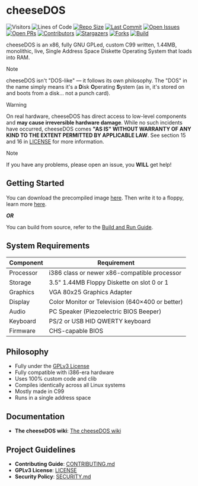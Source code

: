 # cheeseDOS

![Visitors](https://api.visitorbadge.io/api/visitors?path=https%3A%2F%2Fgithub.com%2FThe-cheeseDOS-Project%2FcheeseDOS&countColor=%23263759&style=flat)
![Lines of Code](https://tokei.rs/b1/github/The-cheeseDOS-Project/cheeseDOS?style=for-the-badge)
[![Repo Size](https://img.shields.io/github/repo-size/The-cheeseDOS-Project/cheeseDOS?style=for-the-badge)](https://github.com/The-cheeseDOS-Project/cheeseDOS)
[![Last Commit](https://img.shields.io/github/last-commit/The-cheeseDOS-Project/cheeseDOS?style=for-the-badge)](https://github.com/The-cheeseDOS-Project/cheeseDOS/commits/main)
[![Open Issues](https://img.shields.io/github/issues/The-cheeseDOS-Project/cheeseDOS?style=for-the-badge)](https://github.com/The-cheeseDOS-Project/cheeseDOS/issues)
[![Open PRs](https://img.shields.io/github/issues-pr/The-cheeseDOS-Project/cheeseDOS?style=for-the-badge)](https://github.com/The-cheeseDOS-Project/cheeseDOS/pulls)
[![Contributors](https://img.shields.io/github/contributors/The-cheeseDOS-Project/cheeseDOS?style=for-the-badge)](https://github.com/The-cheeseDOS-Project/cheeseDOS/graphs/contributors)
[![Stargazers](https://img.shields.io/github/stars/The-cheeseDOS-Project/cheeseDOS.svg?style=for-the-badge)](https://github.com/The-cheeseDOS-Project/cheeseDOS/stargazers)
[![Forks](https://img.shields.io/github/forks/The-cheeseDOS-Project/cheeseDOS.svg?style=for-the-badge)](https://github.com/The-cheeseDOS-Project/cheeseDOS/network/members)
[![Build](https://img.shields.io/github/actions/workflow/status/The-cheeseDOS-Project/cheeseDOS/release.yml?style=for-the-badge)](https://github.com/The-cheeseDOS-Project/cheeseDOS/actions)

cheeseDOS is an x86, fully GNU GPLed, custom C99 written, 1.44MB, monolithic, live, Single Address Space Diskette Operating System that loads into RAM.

> [!NOTE]
> cheeseDOS isn't "DOS-like" — it follows its own philosophy. The "DOS" in the name simply means it's a **D**isk **O**perating **S**ystem (as in, it's stored on and boots from a disk… not a punch card).

> [!WARNING]
> On real hardware, cheeseDOS has direct access to low-level components and **may cause irreversible hardware damage**. While no such incidents have occurred, cheeseDOS comes **"AS IS" WITHOUT WARRANTY OF ANY KIND TO THE EXTENT PERMITTED BY APPLICABLE LAW**. See section 15 and 16 in [LICENSE](./LICENSE) for more information.

> [!NOTE]
> If you have any problems, please open an issue, you **WILL** get help!

## Getting Started

You can download the precompiled image [here](https://github.com/The-cheeseDOS-Project/cheeseDOS/releases/latest). Then write it to a floppy, learn more [here](https://github.com/The-cheeseDOS-Project/docs/writing.md).

***OR***

You can build from source, refer to the [Build and Run Guide](https://github.com/The-cheeseDOS-Project/docs/build.md).

## System Requirements

| Component   | Requirement                                     |
|-------------|-------------------------------------------------|
| Processor   | i386 class or newer x86-compatible processor    |
| Storage     | 3.5" 1.44MB Floppy Diskette on slot 0 or 1      |
| Graphics    | VGA 80x25 Graphics Adapter                      |
| Display     | Color Monitor or Television (640×400 or better) |
| Audio       | PC Speaker (Piezoelectric BIOS Beeper)          |
| Keyboard    | PS/2 or USB HID QWERTY keyboard                 |
| Firmware    | CHS-capable BIOS                                |

## Philosophy

- Fully under the [GPLv3 License](./LICENSE)
- Fully compatible with i386-era hardware
- Uses 100% custom code and clib
- Compiles identically across all Linux systems
- Mostly made in C99
- Runs in a single address space

## Documentation

- **The cheeseDOS wiki**: [The cheeseDOS wiki](https://github.com/The-cheeseDOS-Project/docs)

## Project Guidelines

- **Contributing Guide**: [CONTRIBUTING.md](./CONTRIBUTING.md)
- **GPLv3 License**: [LICENSE](./LICENSE)
- **Security Policy**: [SECURITY.md](./SECURITY.md)
